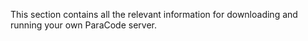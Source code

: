 This section contains all the relevant information for downloading and running your own ParaCode server.
